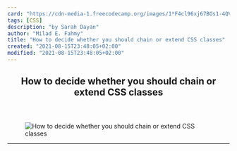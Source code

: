 ```yaml
---
card: "https://cdn-media-1.freecodecamp.org/images/1*F4cl96xj67BOs1-4QVq0Rg.jpeg"
tags: [CSS]
description: "by Sarah Dayan"
author: "Milad E. Fahmy"
title: "How to decide whether you should chain or extend CSS classes"
created: "2021-08-15T23:48:05+02:00"
modified: "2021-08-15T23:48:05+02:00"
---
```

<div class="site-wrapper">
<main id="site-main" class="site-main outer">
<div class="inner">
<article class="post-full post tag-css tag-tech tag-programming tag-html tag-coding ">
<header class="post-full-header">
<h1 class="post-full-title">How to decide whether you should chain or extend CSS classes</h1>
</header>
<figure class="post-full-image">
<picture>
<source media="(max-width: 700px)" sizes="1px" srcset="data:image/gif;base64,R0lGODlhAQABAIAAAAAAAP///yH5BAEAAAAALAAAAAABAAEAAAIBRAA7 1w">
<source media="(min-width: 701px)" sizes="(max-width: 800px) 400px,
(max-width: 1170px) 700px,
1400px" srcset="https://cdn-media-1.freecodecamp.org/images/1*F4cl96xj67BOs1-4QVq0Rg.jpeg 300w,
https://cdn-media-1.freecodecamp.org/images/1*F4cl96xj67BOs1-4QVq0Rg.jpeg 600w,
https://cdn-media-1.freecodecamp.org/images/1*F4cl96xj67BOs1-4QVq0Rg.jpeg 1000w,
https://cdn-media-1.freecodecamp.org/images/1*F4cl96xj67BOs1-4QVq0Rg.jpeg 2000w">
<img onerror="this.style.display='none'" src="https://cdn-media-1.freecodecamp.org/images/1*F4cl96xj67BOs1-4QVq0Rg.jpeg" alt="How to decide whether you should chain or extend CSS classes">
</picture>
</figure>
<section class="post-full-content">
<div class="post-content medium-migrated-article">
</div>
<hr>
</section>
</article>
</div>
</main>
</div>
<!-- Google Tag Manager (noscript) -->
<!-- End Google Tag Manager (noscript) -->
